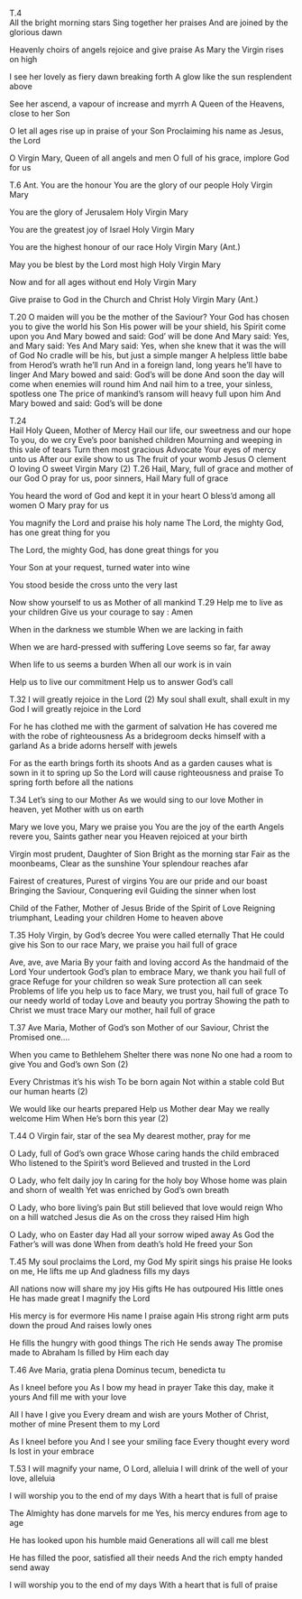 T.4		
All the bright morning stars
Sing together her praises
And are joined by the glorious dawn

Heavenly choirs of angels rejoice and give praise
As Mary the Virgin rises on high

I see her lovely as fiery dawn breaking forth
A glow like the sun resplendent above

See her ascend, a vapour of increase and myrrh
A Queen of the Heavens, close to her Son

O let all ages rise up in praise of your Son
Proclaiming his name as Jesus, the Lord

O Virgin Mary, Queen of all angels and men
O full of his grace, implore God for us

T.6
Ant.
You are the honour
You are the glory of our people
Holy Virgin Mary

You are the glory of Jerusalem
Holy Virgin Mary

You are the greatest joy of Israel
Holy Virgin Mary

You are the highest honour of our race
Holy Virgin Mary (Ant.)

May you be blest by the Lord most high
Holy Virgin Mary

Now and for all ages without end
Holy Virgin Mary

Give praise to God in the Church and Christ
Holy Virgin Mary (Ant.)
		
T.20
O maiden will you be the mother of the Saviour?
Your God has chosen you to give the world his Son
His power will be your shield, his Spirit come upon you
And Mary bowed and said: God’ will be done
And Mary said: Yes, and Mary said: Yes
And Mary said: Yes, when she knew that it was the will of God
No cradle will be his, but just a simple manger
A helpless little babe from Herod’s wrath he’ll run
And in a foreign land, long years he’ll have to linger
And Mary bowed and said: God’s will be done
And soon the day will come when enemies will round him
And nail him to a tree, your sinless, spotless one
The price of mankind’s ransom will heavy full upon him
And Mary bowed and said: God’s will be done
		
T.24	
Hail Holy Queen, Mother of Mercy
Hail our life, our sweetness and our hope
To you, do we cry Eve’s poor banished children
Mourning and weeping in this vale of tears
Turn then most gracious Advocate
Your eyes of mercy unto us
After our exile show to us
The fruit of your womb Jesus
O clement O loving O sweet Virgin Mary (2)
T.26
Hail, Mary, full of grace and mother of our God
O pray for us, poor sinners, Hail Mary full of grace
		
You heard the word of God and kept it in your heart
O bless’d among all women O Mary pray for us

You magnify the Lord and praise his holy name
The Lord, the mighty God, has one great thing for you

The Lord, the mighty God, has done great things for you

Your Son at your request, turned water into wine

You stood beside the cross unto the very last

Now show yourself to us as Mother of all mankind
T.29
Help me to live as your children
Give us your courage to say : Amen

When in the darkness we stumble
When we are lacking in faith

When we are hard-pressed with suffering
Love seems so far, far away

When life to us seems a burden
When all our work is in vain

Help us to live our commitment
Help us to answer God’s call

T.32
I will greatly rejoice in the Lord (2)
My soul shall exult, shall exult in my God
I will greatly rejoice in the Lord

For he has clothed me with the garment of salvation
He has covered me with the robe of righteousness
As a bridegroom decks himself with a garland
As a bride adorns herself with jewels

For as the earth brings forth its shoots
And as a garden causes what is sown in it to spring up
So the Lord will cause righteousness and praise
To spring forth before all the nations

T.34
Let’s sing to our Mother
As we would sing to our love
Mother in heaven, yet Mother with us on earth

Mary we love you, Mary we praise you
You are the joy of the earth
Angels revere you, Saints gather near you
Heaven rejoiced at your birth

Virgin most prudent, Daughter of Sion
Bright as the morning star
Fair as the moonbeams, Clear as the sunshine
Your splendour reaches afar

Fairest of creatures, Purest of virgins
You are our pride and our boast
Bringing the Saviour, Conquering evil
Guiding the sinner when lost

Child of the Father, Mother of Jesus
Bride of the Spirit of Love
Reigning triumphant, Leading your children
Home to heaven above

T.35
Holy Virgin, by God’s decree
You were called eternally
That He could give his Son to our race
Mary, we praise you hail full of grace
		
Ave, ave, ave Maria
By your faith and loving accord
As the handmaid of the Lord
Your undertook God’s plan to embrace
Mary, we thank you hail full of grace
Refuge for your children so weak
Sure protection all can seek
Problems of life you help us to face
Mary, we trust you, hail full of grace
To our needy world of today
Love and beauty you portray
Showing the path to Christ we must trace
Mary our mother, hail full of grace

T.37
Ave Maria, Mother of God’s son
Mother of our Saviour, Christ the Promised one....

When you came to Bethlehem
Shelter there was none
No one had a room to give
You and God’s own Son (2)

Every Christmas it’s his wish
To be born again
Not within a stable cold
But our human hearts (2)

We would like our hearts prepared
Help us Mother dear
May we really welcome Him
When He’s born this year (2)

T.44
O Virgin fair, star of the sea
My dearest mother, pray for me

O Lady, full of God’s own grace
Whose caring hands the child embraced
Who listened to the Spirit’s word
Believed and trusted in the Lord

O Lady, who felt daily joy
In caring for the holy boy
Whose home was plain and shorn of wealth
Yet was enriched by God’s own breath

O Lady, who bore living’s pain
But still believed that love would reign
Who on a hill watched Jesus die
As on the cross they raised Him high

O Lady, who on Easter day
Had all your sorrow wiped away
As God the Father’s will was done
When from death’s hold He freed your Son
		
T.45
My soul proclaims the Lord, my God
My spirit sings his praise
He looks on me, He lifts me up
And gladness fills my days

All nations now will share my joy
His gifts He has outpoured
His little ones He has made great
I magnify the Lord

His mercy is for evermore
His name I praise again
His strong right arm puts down the proud
And raises lowly ones

He fills the hungry with good things
The rich He sends away
The promise made to Abraham
Is filled by Him each day

T.46
Ave Maria, gratia plena
Dominus tecum, benedicta tu

As I kneel before you
As I bow my head in prayer
Take this day, make it yours
And fill me with your love

All I have I give you
Every dream and wish are yours
Mother of Christ, mother of mine
Present them to my Lord

As I kneel before you
And I see your smiling face
Every thought every word
Is lost in your embrace

T.53
I will magnify your name, O Lord, alleluia
I will drink of the well of your love, alleluia

I will worship you to the end of my days
With a heart that is full of praise

The Almighty has done marvels for me
Yes, his mercy endures from age to age

He has looked upon his humble maid
Generations all will call me blest

He has filled the poor, satisfied all their needs
And the rich empty handed send away

I will worship you to the end of my days
With a heart that is full of praise